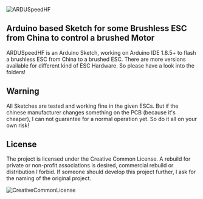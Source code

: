![ARDUSpeedHF](https://marcostoffers.github.io/arduspeedhf_logo_640.jpg)
## Arduino based Sketch for some Brushless ESC from China to control a brushed Motor

ARDUSpeedHF is an Arduino Sketch, working on Arduino IDE 1.8.5+ to flash a brushless ESC from China to a brushed ESC. There are more versions available for different kind of ESC Hardware. So please have a look into the folders!

## Warning
All Sketches are tested and working fine in the given ESCs. But if the chinese manufacturer changes something on the PCB (because it's cheaper), I can not guarantee for a normal operation yet. So do it all on your own risk!

## License
The project is licensed under the Creative Common License. A rebuild for private or non-profit associations is desired, commercial rebuild or distribution I forbid. If someone should develop this project further, I ask for the naming of the original project.

![CreativeCommonLicense](https://marcostoffers.github.io/cc.png)
